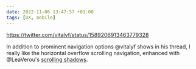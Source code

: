 ```yaml
---
date: 2022-11-06 13:47:57 +01:00
tags: [UX, mobile]
---
```


https://twitter.com/vitalyf/status/1589206913463779328

In addition to prominent navigation options @vitalyf shows in his thread, I really like the horizontal overflow scrolling navigation, enhanced with @LeaVerou's [scrolling shadows](https://lea.verou.me/2012/04/background-attachment-local/).
